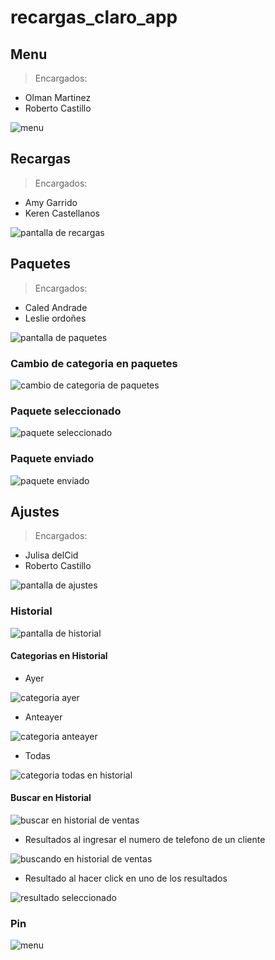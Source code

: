 # recargas_claro_app

## Menu

> Encargados:

- Olman Martinez
- Roberto Castillo

![menu](./screenshots/recargas.png)

## Recargas

> Encargados:

- Amy Garrido
- Keren Castellanos

![pantalla de recargas](./screenshots/recargas.png)

## Paquetes

> Encargados:

- Caled Andrade
- Leslie ordoñes

![pantalla de paquetes](./screenshots/paquetes.png)

### Cambio de categoria en paquetes

![cambio de categoria de paquetes](./screenshots/paquetes_categoria.png)

### Paquete seleccionado

![paquete seleccionado](./screenshots/paquetes_sleccionado.png)

### Paquete enviado

![paquete enviado](./screenshots/paquete_enviado.png)

## Ajustes

> Encargados:

- Julisa delCid
- Roberto Castillo

![pantalla de ajustes](./screenshots/ajustes.png)

### Historial

![pantalla de historial](./screenshots/historial.png)

#### Categorias en Historial

- Ayer

![categoria ayer](./screenshots/ayer.png)

- Anteayer

![categoria anteayer](./screenshots/anteayer.png)

- Todas

![categoria todas en historial](./screenshots/todas.png)

#### Buscar en Historial

![buscar en historial de ventas](./screenshots/buscar.png)

- Resultados al ingresar el numero de telefono de un cliente

![buscando en historial de ventas](./screenshots/buscando.png)

- Resultado al hacer click en uno de los resultados

![resultado seleccionado](./screenshots/resultado_seleccionado.png)

### Pin

![menu](./screenshots/resultado_seleccionado.png)
